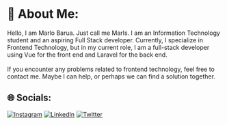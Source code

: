 # 💫 About Me:
Hello, I am Marlo Barua. Just call me Marls. I am an Information Technology student and an aspiring Full Stack developer. Currently, I specialize in Frontend Technology, but in my current role, I am a full-stack developer using Vue for the front end and Laravel for the back end.<br><br>If you encounter any problems related to frontend technology, feel free to contact me. Maybe I can help, or perhaps we can find a solution together.



## 🌐 Socials:
[![Instagram](https://img.shields.io/badge/Instagram-%23E4405F.svg?logo=Instagram&logoColor=white)](https://instagram.com/url_mrl) [![LinkedIn](https://img.shields.io/badge/LinkedIn-%230077B5.svg?logo=linkedin&logoColor=white)](https://linkedin.com/in/https://www.linkedin.com/in/marlo-barua-16a383247/) [![Twitter](https://img.shields.io/badge/Twitter-%231DA1F2.svg?logo=Twitter&logoColor=white)](https://twitter.com/mrl_brua) 




